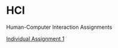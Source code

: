 # HCI
Human-Computer Interaction Assignments

<a href="https://github.com/kanghuey/kanghuey/blob/87ea04e9970f40ccd7abe3df94ba543daf01dd99/ASSIGNMENT%201%20-%20REPORT%20ON%20VISIT%20TO%20NALI%202023.pdf">Individual Assignment 1</a>
